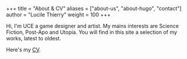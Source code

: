 +++
title = "About & CV"
aliases = ["about-us", "about-hugo", "contact"]
author = "Lucile Thierry"
weight = 100
+++

<!--more-->

Hi, I'm UCE a game designer and artist. My mains interests are Science Fiction, Post-Apo and Utopia.
You will find in this site a selection of my works, latest to oldest.

Here's my [CV](/LucileThierry_CV_2023.pdf).